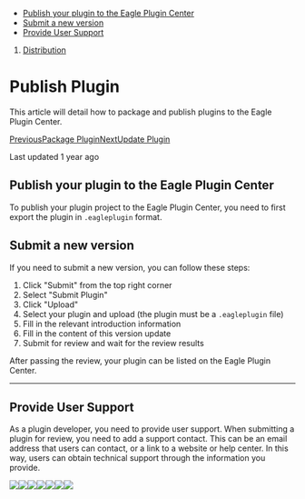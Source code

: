 * [Publish your plugin to the Eagle Plugin Center](#fqk6i)
* [Submit a new version](#x0bye)
* [Provide User Support](#qwdab)

1. [Distribution](/plugin-api/distribution)
# Publish Plugin

This article will detail how to package and publish plugins to the Eagle Plugin Center.

[PreviousPackage Plugin](/plugin-api/distribution/package)[NextUpdate Plugin](/plugin-api/distribution/update)

Last updated 1 year ago

## Publish your plugin to the Eagle Plugin Center

To publish your plugin project to the Eagle Plugin Center, you need to first export the plugin in `.eagleplugin` format.

## Submit a new version

If you need to submit a new version, you can follow these steps:

1. Click "Submit" from the top right corner
2. Select "Submit Plugin"
3. Click "Upload"
4. Select your plugin and upload (the plugin must be a `.eagleplugin` file)
5. Fill in the relevant introduction information
6. Fill in the content of this version update
7. Submit for review and wait for the review results

After passing the review, your plugin can be listed on the Eagle Plugin Center.

---

## Provide User Support

As a plugin developer, you need to provide user support. When submitting a plugin for review, you need to add a support contact. This can be an email address that users can contact, or a link to a website or help center. In this way, users can obtain technical support through the information you provide.

![](https://developer.eagle.cool/~gitbook/image?url=https%3A%2F%2F1590693372-files.gitbook.io%2F%7E%2Ffiles%2Fv0%2Fb%2Fgitbook-x-prod.appspot.com%2Fo%2Fspaces%252F8ag8XBIM3olHOU7WmBBx%252Fuploads%252FBPWbzNKRqsHTntl4ZfRO%252Fimage.png%3Falt%3Dmedia%26token%3Daee7026f-31b5-489e-a0b1-172e323eabcb&width=768&dpr=4&quality=100&sign=75ab041b&sv=2)![](https://developer.eagle.cool/~gitbook/image?url=https%3A%2F%2F1590693372-files.gitbook.io%2F%7E%2Ffiles%2Fv0%2Fb%2Fgitbook-x-prod.appspot.com%2Fo%2Fspaces%252F8ag8XBIM3olHOU7WmBBx%252Fuploads%252F4vMDXgsn4GE0yxJOkChq%252Fimage.png%3Falt%3Dmedia%26token%3De27451fe-3bd3-417e-b4b5-d764e93220e0&width=768&dpr=4&quality=100&sign=58840c3&sv=2)![](https://developer.eagle.cool/~gitbook/image?url=https%3A%2F%2F1590693372-files.gitbook.io%2F%7E%2Ffiles%2Fv0%2Fb%2Fgitbook-x-prod.appspot.com%2Fo%2Fspaces%252F8ag8XBIM3olHOU7WmBBx%252Fuploads%252F2bOZRFvBNkIkgfnn1eAj%252Fimage.png%3Falt%3Dmedia%26token%3D1189ca9d-e352-4d0a-bbed-2a6b33867420&width=768&dpr=4&quality=100&sign=22516f66&sv=2)![](https://developer.eagle.cool/~gitbook/image?url=https%3A%2F%2F1590693372-files.gitbook.io%2F%7E%2Ffiles%2Fv0%2Fb%2Fgitbook-x-prod.appspot.com%2Fo%2Fspaces%252F8ag8XBIM3olHOU7WmBBx%252Fuploads%252Fi9GA5hfcwTb6LisPChcr%252Fimage.png%3Falt%3Dmedia%26token%3D3516eb88-9099-4bcf-99f1-de1fcaa2c3ee&width=768&dpr=4&quality=100&sign=14c2ae92&sv=2)![](https://developer.eagle.cool/~gitbook/image?url=https%3A%2F%2F1590693372-files.gitbook.io%2F%7E%2Ffiles%2Fv0%2Fb%2Fgitbook-x-prod.appspot.com%2Fo%2Fspaces%252F8ag8XBIM3olHOU7WmBBx%252Fuploads%252FP1AePe2QfduExq99cabJ%252Fimage.png%3Falt%3Dmedia%26token%3D15a9f862-5ff1-4a17-9a8e-6e87a26aa876&width=768&dpr=4&quality=100&sign=86ff8685&sv=2)![](https://developer.eagle.cool/~gitbook/image?url=https%3A%2F%2F1590693372-files.gitbook.io%2F%7E%2Ffiles%2Fv0%2Fb%2Fgitbook-x-prod.appspot.com%2Fo%2Fspaces%252F8ag8XBIM3olHOU7WmBBx%252Fuploads%252F2onTG36O3eYLvAojynYB%252Fimage.png%3Falt%3Dmedia%26token%3D19c7c321-3829-47b7-9a88-efa2683df52b&width=768&dpr=4&quality=100&sign=397f1ce3&sv=2)![](https://developer.eagle.cool/~gitbook/image?url=https%3A%2F%2F1590693372-files.gitbook.io%2F%7E%2Ffiles%2Fv0%2Fb%2Fgitbook-x-prod.appspot.com%2Fo%2Fspaces%252F8ag8XBIM3olHOU7WmBBx%252Fuploads%252FQM1N1uefxdIoZ8yWlWmF%252Fimage.png%3Falt%3Dmedia%26token%3D236b0887-7603-4fe9-81e7-eeffb21ab9fd&width=768&dpr=4&quality=100&sign=de67cee1&sv=2)